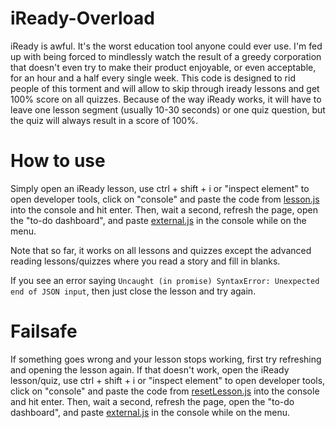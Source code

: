 # iReady-Overload
iReady is awful. It's the worst education tool anyone could ever use. I'm fed up with being forced to mindlessly watch the result of a greedy corporation that doesn't even try to make their product enjoyable, or even acceptable, for an hour and a half every single week. This code is designed to rid people of this torment and will allow to skip through iready lessons and get 100% score on all quizzes.
Because of the way iReady works, it will have to leave one lesson segment (usually 10-30 seconds) or one quiz question, but the quiz will always result in a score of 100%.

# How to use
Simply open an iReady lesson, use ctrl + shift + i or "inspect element" to open developer tools, click on "console" and paste the code from [lesson.js](lesson.js) into the console and hit enter. Then, wait a second, refresh the page, open the "to-do dashboard", and paste [external.js](external.js) in the console while on the menu.

Note that so far, it works on all lessons and quizzes except the advanced reading lessons/quizzes where you read a story and fill in blanks.

If you see an error saying `Uncaught (in promise) SyntaxError: Unexpected end of JSON input`, then just close the lesson and try again.

# Failsafe
If something goes wrong and your lesson stops working, first try refreshing and opening the lesson again. If that doesn't work, open the iReady lesson/quiz, use ctrl + shift + i or "inspect element" to open developer tools, click on "console" and paste the code from [resetLesson.js](resetLesson.js) into the console and hit enter. Then, wait a second, refresh the page, open the "to-do dashboard", and paste [external.js](external.js) in the console while on the menu.
